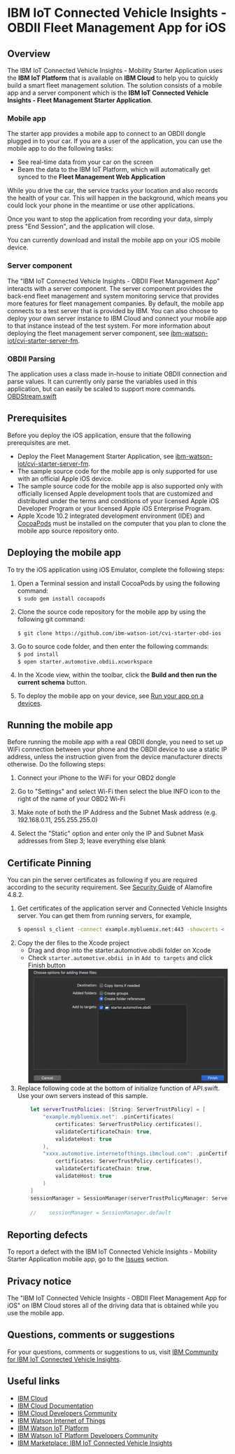 <!--
   Copyright 2016,2019 IBM Corp. All Rights Reserved.

   Licensed under the Apache License, Version 2.0 (the "License");
   you may not use this file except in compliance with the License.
   You may obtain a copy of the License at

        http://www.apache.org/licenses/LICENSE-2.0

   Unless required by applicable law or agreed to in writing, software
   distributed under the License is distributed on an "AS IS" BASIS,
   WITHOUT WARRANTIES OR CONDITIONS OF ANY KIND, either express or implied.
   See the License for the specific language governing permissions and
   limitations under the License.
-->
# IBM IoT Connected Vehicle Insights - OBDII Fleet Management App for iOS


## Overview
The IBM IoT Connected Vehicle Insights - Mobility Starter Application uses the **IBM IoT Platform** that is available on **IBM Cloud** to help you to quickly build a smart fleet management solution. The solution consists of a mobile app and a server component which is the **IBM IoT Connected Vehicle Insights - Fleet Management Starter Application**.

### Mobile app
The starter app provides a mobile app to connect to an OBDII dongle plugged in to your car. If you are a user of the application, you can use the mobile app to do the following tasks:

- See real-time data from your car on the screen
- Beam the data to the IBM IoT Platform, which will automatically get synced to the **Fleet Management Web Application**

While you drive the car, the service tracks your location and also records the health of your car. This will happen in the background, which means you could lock your phone in the meantime or use other applications.

Once you want to stop the application from recording your data, simply press "End Session", and the application will close.

You can currently download and install the mobile app on your iOS mobile device.

### Server component
The "IBM IoT Connected Vehicle Insights - OBDII Fleet Management App" interacts with a server component. The server component provides the back-end fleet management and system monitoring service that provides more features for fleet management companies. By default, the mobile app connects to a test server that is provided by IBM. You can also choose to deploy your own server instance to IBM Cloud and connect your mobile app to that instance instead of the test system. For more information about deploying the fleet management server component, see [ibm-watson-iot/cvi-starter-server-fm](https://github.com/ibm-watson-iot/cvi-starter-server-fm).

### OBDII Parsing
The application uses a class made in-house to initiate OBDII connection and parse values. It can currently only parse the variables used in this application, but can easily be scaled to support more commands.
[OBDStream.swift](https://github.ibm.com/Watson-IoT/IoT-Automotive-OBD2-iOS/blob/master/starter.automotive.obdii/obd/OBDStream.swift)


## Prerequisites

Before you deploy the iOS application, ensure that the following prerequisites are met. 

- Deploy the Fleet Management Starter Application, see [ibm-watson-iot/cvi-starter-server-fm](https://github.com/ibm-watson-iot/cvi-starter-server-fm).
- The sample source code for the mobile app is only supported for use with an official Apple iOS device.
- The sample source code for the mobile app is also supported only with officially licensed Apple development tools that are customized and distributed under the terms and conditions of your licensed Apple iOS Developer Program or your licensed Apple iOS Enterprise Program.
- Apple Xcode 10.2 integrated development environment (IDE) and [CocoaPods](https://cocoapods.org/) must be installed on the computer that you plan to clone the mobile app source repository onto.


## Deploying the mobile app

To try the iOS application using iOS Emulator, complete the following steps:

1. Open a Terminal session and install CocoaPods by using the following command:   
```$ sudo gem install cocoapods```    

2. Clone the source code repository for the mobile app by using the following git command:    

    ```$ git clone https://github.com/ibm-watson-iot/cvi-starter-obd-ios```  
3. Go to source code folder, and then enter the following commands:   
```$ pod install```  
```$ open starter.automotive.obdii.xcworkspace```

4. In the Xcode view, within the toolbar, click the **Build and then run the current schema** button.

5. To deploy the mobile app on your device, see [Run your app on a devices](https://help.apple.com/xcode/mac/current/#/dev60b6fbbc7).

## Running the mobile app
Before running the mobile app with a real OBDII dongle, you need to set up WiFi connection between your phone and the OBDII device to use a static IP address, unless the instruction given from the device manufacturer directs otherwise. Do the following steps:

1. Connect your iPhone to the WiFi for your OBD2 dongle

2. Go to "Settings" and select Wi-Fi then select the blue INFO icon to the right of the name of your OBD2 Wi-Fi

3. Make note of both the IP Address and the Subnet Mask address (e.g. 192.168.0.11, 255.255.255.0)

4. Select the "Static" option and enter only the IP and Subnet Mask addresses from Step 3; leave everything else blank

## Certificate Pinning
You can pin the server certificates as following if you are required according to the security requirement. See [Security Guide](https://github.com/Alamofire/Alamofire/blob/4.8.2/Documentation/AdvancedUsage.md#security) of Alamofire 4.8.2.
1. Get certificates of the application server and Connected Vehicle Insights server. You can get them from running servers, for example,
   ```bash
   $ openssl s_client -connect example.mybluemix.net:443 -showcerts < /dev/null | openssl x509 -outform DER > example.der
   ```
1. Copy the der files to the Xcode project
   - Drag and drop into the starter.automotive.obdii folder on Xcode
   - Check `starter.automotive.obdii in` in `Add to targets` and click Finish button ![Add To Targets](AddToTargets.png)
1. Replace following code at the bottom of initialize function of API.swift. Use your own servers instead of this sample.
    ```swift
        let serverTrustPolicies: [String: ServerTrustPolicy] = [
            "example.mybluemix.net": .pinCertificates(
                certificates: ServerTrustPolicy.certificates(),
                validateCertificateChain: true,
                validateHost: true
            ),
            "xxxx.automotive.internetofthings.ibmcloud.com": .pinCertificates(
                certificates: ServerTrustPolicy.certificates(),
                validateCertificateChain: true,
                validateHost: true
            )
        ]
        sessionManager = SessionManager(serverTrustPolicyManager: ServerTrustPolicyManager(policies: serverTrustPolicies))

        //    sessionManager = SessionManager.default
    ```

## Reporting defects
To report a defect with the IBM IoT Connected Vehicle Insights - Mobility Starter Application mobile app, go to the [Issues](https://github.com/ibm-watson-iot/cvi-starter-obd-ios/issues) section.

## Privacy notice
The "IBM IoT Connected Vehicle Insights - OBDII Fleet Management App for iOS" on IBM Cloud stores all of the driving data that is obtained while you use the mobile app.

## Questions, comments or suggestions
For your questions, comments or suggestions to us, visit [IBM Community for IBM IoT Connected Vehicle Insights](https://community.ibm.com/community/user/imwuc/communities/globalgrouphome?CommunityKey=eaea64a5-fb9b-4d78-b1bd-d87dc70e8171).

## Useful links
- [IBM Cloud](https://cloud.ibm.com)
- [IBM Cloud Documentation](https://cloud.ibm.com/docs)
- [IBM Cloud Developers Community](https://developer.ibm.com/depmodels/cloud)
- [IBM Watson Internet of Things](http://www.ibm.com/internet-of-things)
- [IBM Watson IoT Platform](https://www.ibm.com/internet-of-things/solutions/iot-platform/watson-iot-platform)
- [IBM Watson IoT Platform Developers Community](https://developer.ibm.com/iotplatform)
- [IBM Marketplace: IBM IoT Connected Vehicle Insights](https://www.ibm.com/us-en/marketplace/iot-for-automotive)
